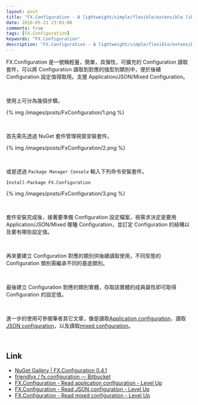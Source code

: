 ```yaml
---
layout: post
title: "FX.Configuration - A lightweight/simple/flexible/extensible library to read configurations using strongly typed classes"
date: 2016-05-21 23:03:00
comments: true
tags: [FX.Configuration]
keywords: "FX.Configuration"
description: "FX.Configuration - A lightweight/simple/flexible/extensible library to read configurations using strongly typed classes"
---
```


FX.Configuration 是一號稱輕量，簡單，具彈性，可擴充的 Configuration 讀取套件，可以將 Configuration 讀取到對應的強型別類別中，便於後續 Configuration 設定值得取用。支援 Application/JSON/Mixed Configuration。    

<!-- More -->

<br/>


使用上可分為幾個步驟。  

{% img /images/posts/FxConfiguration/1.png %}

<br/>


首先需先透過 NuGet 套件管理視窗安裝套件。  

{% img /images/posts/FxConfiguration/2.png %}

<br/>


或是透過 `Package Manager Console` 輸入下列命令安裝套件。  

    Install-Package FX.Configuration

{% img /images/posts/FxConfiguration/3.png %}

<br/>


套件安裝完成後，接著要準備 Configuration 設定檔案，視需求決定是要用 Application/JSON/Mixed 哪種 Configuration，並訂定 Configuration 的結構以及要有哪些設定值。  

<br/>


再來要建立 Configuration 對應的類別供後續讀取使用，不同型態的 Configuration 類別需繼承不同的基底類別。   

<br/>


最後建立 Configuration 對應的類別實體，存取該實體的成員屬性即可取得 Configuration 的設定值。  

<br/>


進一步的使用可參閱筆者其它文章，像是讀取[Application configuration](http://larrynung.github.io/2016/05/17/fx-dot-configuration-read-application-configuration/)，讀取[JSON configuration](http://larrynung.github.io/2016/05/21/fx-dot-configuration-read-json-configuration/)，以及讀取[mixed configuration](http://larrynung.github.io/2016/05/21/fx-dot-configuration-read-mixed-configuration/)。  

<br/>


Link
----
* [NuGet Gallery | FX.Configuration 0.4.1](https://www.nuget.org/packages/FX.Configuration/)
* [friendlyx / fx.configuration — Bitbucket](https://bitbucket.org/friendlyx/fx.configuration)
* [FX.Configuration - Read application configuration - Level Up](http://larrynung.github.io/2016/05/17/fx-dot-configuration-read-application-configuration/)
* [FX.Configuration - Read JSON configuration - Level Up](http://larrynung.github.io/2016/05/21/fx-dot-configuration-read-json-configuration/)
* [FX.Configuration - Read mixed configuration - Level Up](http://larrynung.github.io/2016/05/21/fx-dot-configuration-read-mixed-configuration/)
